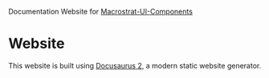 Documentation Website for [Macrostrat-UI-Components](https://github.com/UW-Macrostrat/ui-components)

# Website

This website is built using [Docusaurus 2](https://v2.docusaurus.io/), a modern static website generator.
